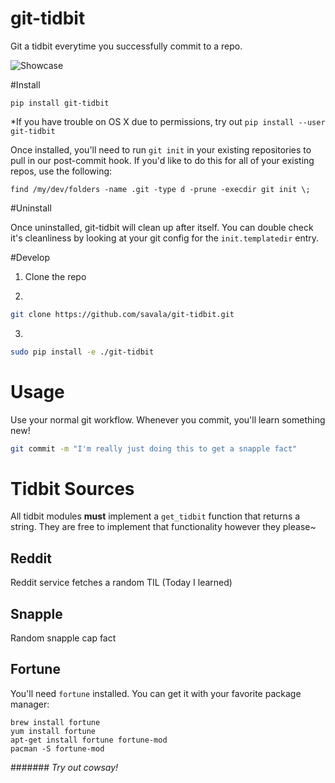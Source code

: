 # git-tidbit

Git a tidbit everytime you successfully commit to a repo.

![Showcase](https://github.com/savala/git-tidbit/blob/master/screenshots/screenshot.png)

#Install
```
pip install git-tidbit
```

*If you have trouble on OS X due to permissions, try out `pip install --user git-tidbit`

Once installed, you'll need to run `git init` in your existing repositories to pull in our
post-commit hook. If you'd like to do this for all of your existing repos, use the following:

`find /my/dev/folders -name .git -type d -prune -execdir git init \;`

#Uninstall

Once uninstalled, git-tidbit will clean up after itself. You can double check it's cleanliness by looking at your git config for the `init.templatedir` entry.

#Develop

1. Clone the repo

2.
```sh
git clone https://github.com/savala/git-tidbit.git
```

3.
```sh
sudo pip install -e ./git-tidbit
```


# Usage

Use your normal git workflow. Whenever you commit, you'll learn something new!

```sh
git commit -m "I'm really just doing this to get a snapple fact"
```

# Tidbit Sources

All tidbit modules **must** implement a `get_tidbit` function
that returns a string. They are free to implement that functionality however they please~

## Reddit
Reddit service fetches a random TIL (Today I learned)

## Snapple
Random snapple cap fact

## Fortune

You'll need `fortune` installed. You can get it with your favorite package manager:

```
brew install fortune
yum install fortune
apt-get install fortune fortune-mod
pacman -S fortune-mod
```

####### *Try out cowsay!*



